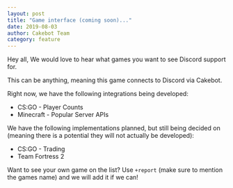 ```yaml
---
layout: post
title: "Game interface (coming soon)..."
date: 2019-08-03
author: Cakebot Team
category: feature
---
```


Hey all,
We would love to hear what games you want to see Discord support for.

This can be anything, meaning this game connects to Discord via Cakebot.

Right now, we have the following integrations being developed:

* CS:GO - Player Counts
* Minecraft - Popular Server APIs

We have the following implementations planned, but still being decided on (meaning there is a potential they will not actually be developed):

* CS:GO - Trading
* Team Fortress 2

Want to see your own game on the list? Use `+report` (make sure to mention the games name) and we will add it if we can!
